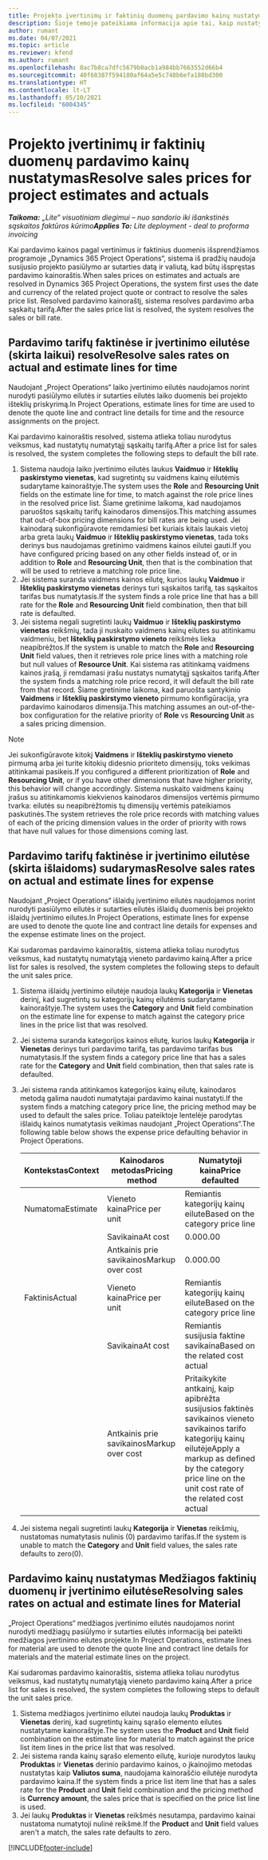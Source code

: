 ```yaml
---
title: Projekto įvertinimų ir faktinių duomenų pardavimo kainų nustatymas
description: Šioje temoje pateikiama informacija apie tai, kaip nustatyti projekto įvertinimų ir faktinių duomenų pardavimo kainas.
author: rumant
ms.date: 04/07/2021
ms.topic: article
ms.reviewer: kfend
ms.author: rumant
ms.openlocfilehash: 8ac7b8ca7dfc5679b0acb1a984bb7663552d66b4
ms.sourcegitcommit: 40f68387f594180af64a5e5c748b6efa188bd300
ms.translationtype: HT
ms.contentlocale: lt-LT
ms.lasthandoff: 05/10/2021
ms.locfileid: "6004345"
---
```

# <a name="resolve-sales-prices-for-project-estimates-and-actuals"></a><span data-ttu-id="0f17d-103">Projekto įvertinimų ir faktinių duomenų pardavimo kainų nustatymas</span><span class="sxs-lookup"><span data-stu-id="0f17d-103">Resolve sales prices for project estimates and actuals</span></span>

<span data-ttu-id="0f17d-104">_**Taikoma:** „Lite“ visuotiniam diegimui – nuo sandorio iki išankstinės sąskaitos faktūros kūrimo_</span><span class="sxs-lookup"><span data-stu-id="0f17d-104">_**Applies To:** Lite deployment - deal to proforma invoicing_</span></span>

<span data-ttu-id="0f17d-105">Kai pardavimo kainos pagal vertinimus ir faktinius duomenis išsprendžiamos programoje „Dynamics 365 Project Operations“, sistema iš pradžių naudoja susijusio projekto pasiūlymo ar sutarties datą ir valiutą, kad būtų išspręstas pardavimo kainoraštis.</span><span class="sxs-lookup"><span data-stu-id="0f17d-105">When sales prices on estimates and actuals are resolved in Dynamics 365 Project Operations, the system first uses the date and currency of the related project quote or contract to resolve the sales price list.</span></span> <span data-ttu-id="0f17d-106">Resolved pardavimo kainoraštį, sistema resolves pardavimo arba sąskaitų tarifą.</span><span class="sxs-lookup"><span data-stu-id="0f17d-106">After the sales price list is resolved, the system resolves the sales or bill rate.</span></span>

## <a name="resolve-sales-rates-on-actual-and-estimate-lines-for-time"></a><span data-ttu-id="0f17d-107">Pardavimo tarifų faktinėse ir įvertinimo eilutėse (skirta laikui) resolve</span><span class="sxs-lookup"><span data-stu-id="0f17d-107">Resolve sales rates on actual and estimate lines for time</span></span>

<span data-ttu-id="0f17d-108">Naudojant „Project Operations“ laiko įvertinimo eilutės naudojamos norint nurodyti pasiūlymo eilutės ir sutarties eilutės laiko duomenis bei projekto išteklių priskyrimą.</span><span class="sxs-lookup"><span data-stu-id="0f17d-108">In Project Operations, estimate lines for time are used to denote the quote line and contract line details for time and the resource assignments on the project.</span></span>

<span data-ttu-id="0f17d-109">Kai pardavimo kainoraštis resolved, sistema atlieka toliau nurodytus veiksmus, kad nustatytų numatytąjį sąskaitų tarifą.</span><span class="sxs-lookup"><span data-stu-id="0f17d-109">After a price list for sales is resolved, the system completes the following steps to default the bill rate.</span></span>

1. <span data-ttu-id="0f17d-110">Sistema naudoja laiko įvertinimo eilutės laukus **Vaidmuo** ir **Išteklių paskirstymo vienetas**, kad sugretintų su vaidmens kainų eilutėmis sudarytame kainoraštyje.</span><span class="sxs-lookup"><span data-stu-id="0f17d-110">The system uses the **Role** and **Resourcing Unit** fields on the estimate line for time, to match against the role price lines in the resolved price list.</span></span> <span data-ttu-id="0f17d-111">Šiame gretinime laikoma, kad naudojamos paruoštos sąskaitų tarifų kainodaros dimensijos.</span><span class="sxs-lookup"><span data-stu-id="0f17d-111">This matching assumes that out-of-box pricing dimensions for bill rates are being used.</span></span> <span data-ttu-id="0f17d-112">Jei kainodarą sukonfigūravote remdamiesi bet kuriais kitais laukais vietoj arba greta laukų **Vaidmuo** ir **Išteklių paskirstymo vienetas**, tada toks derinys bus naudojamas gretinimo vaidmens kainos eilutei gauti.</span><span class="sxs-lookup"><span data-stu-id="0f17d-112">If you have configured pricing based on any other fields instead of, or in addition to **Role** and **Resourcing Unit**, then that is the combination that will be used to retrieve a matching role price line.</span></span>
2. <span data-ttu-id="0f17d-113">Jei sistema suranda vaidmens kainos eilutę, kurios laukų **Vaidmuo** ir **Išteklių paskirstymo vienetas** derinys turi sąskaitos tarifą, tas sąskaitos tarifas bus numatytasis.</span><span class="sxs-lookup"><span data-stu-id="0f17d-113">If the system finds a role price line that has a bill rate for the **Role** and **Resourcing Unit** field combination, then that bill rate is defaulted.</span></span>
3. <span data-ttu-id="0f17d-114">Jei sistema negali sugretinti laukų **Vaidmuo** ir **Išteklių paskirstymo vienetas** reikšmių, tada ji nuskaito vaidmens kainų eilutes su atitinkamu vaidmeniu, bet **Išteklių paskirstymo vieneto** reikšmės lieka neapibrėžtos.</span><span class="sxs-lookup"><span data-stu-id="0f17d-114">If the system is unable to match the **Role** and **Resourcing Unit** field values, then it retrieves role price lines with a matching role but null values of **Resource Unit**.</span></span> <span data-ttu-id="0f17d-115">Kai sistema ras atitinkamą vaidmens kainos įrašą, ji remdamasi įrašu nustatys numatytąjį sąskaitos tarifą.</span><span class="sxs-lookup"><span data-stu-id="0f17d-115">After the system finds a matching role price record, it will default the bill rate from that record.</span></span> <span data-ttu-id="0f17d-116">Šiame gretinime laikoma, kad paruošta santykinio **Vaidmens** ir **Išteklių paskirstymo vieneto** pirmumo konfigūracija, yra pardavimo kainodaros dimensija.</span><span class="sxs-lookup"><span data-stu-id="0f17d-116">This matching assumes an out-of-the-box configuration for the relative priority of **Role** vs **Resourcing Unit** as a sales pricing dimension.</span></span>

> [!NOTE]
> <span data-ttu-id="0f17d-117">Jei sukonfigūravote kitokį **Vaidmens** ir **Išteklių paskirstymo vieneto** pirmumą arba jei turite kitokių didesnio prioriteto dimensijų, toks veikimas atitinkamai pasikeis.</span><span class="sxs-lookup"><span data-stu-id="0f17d-117">If you configured a different prioritization of **Role** and **Resourcing Unit**, or if you have other dimensions that have higher priority, this behavior will change accordingly.</span></span> <span data-ttu-id="0f17d-118">Sistema nuskaito vaidmens kainų įrašus su atitinkamomis kiekvienos kainodaros dimensijos vertėmis pirmumo tvarka: eilutės su neapibrėžtomis tų dimensijų vertėmis pateikiamos paskutinės.</span><span class="sxs-lookup"><span data-stu-id="0f17d-118">The system retrieves the role price records with matching values of each of the pricing dimension values in the order of priority with rows that have null values for those dimensions coming last.</span></span>

## <a name="resolve-sales-rates-on-actual-and-estimate-lines-for-expense"></a><span data-ttu-id="0f17d-119">Pardavimo tarifų faktinėse ir įvertinimo eilutėse (skirta išlaidoms) sudarymas</span><span class="sxs-lookup"><span data-stu-id="0f17d-119">Resolve sales rates on actual and estimate lines for expense</span></span>

<span data-ttu-id="0f17d-120">Naudojant „Project Operations“ išlaidų įvertinimo eilutės naudojamos norint nurodyti pasiūlymo eilutės ir sutarties eilutės išlaidų duomenis bei projekto išlaidų įvertinimo eilutes.</span><span class="sxs-lookup"><span data-stu-id="0f17d-120">In Project Operations, estimate lines for expense are used to denote the quote line and contract line details for expenses and the expense estimate lines on the project.</span></span>

<span data-ttu-id="0f17d-121">Kai sudaromas pardavimo kainoraštis, sistema atlieka toliau nurodytus veiksmus, kad nustatytų numatytąją vieneto pardavimo kainą.</span><span class="sxs-lookup"><span data-stu-id="0f17d-121">After a price list for sales is resolved, the system completes the following steps to default the unit sales price.</span></span>

1. <span data-ttu-id="0f17d-122">Sistema išlaidų įvertinimo eilutėje naudoja laukų **Kategorija** ir **Vienetas** derinį, kad sugretintų su kategorijų kainų eilutėmis sudarytame kainoraštyje.</span><span class="sxs-lookup"><span data-stu-id="0f17d-122">The system uses the **Category** and **Unit** field combination on the estimate line for expense to match against the category price lines in the price list that was resolved.</span></span>
2. <span data-ttu-id="0f17d-123">Jei sistema suranda kategorijos kainos eilutę, kurios laukų **Kategorija** ir **Vienetas** derinys turi pardavimo tarifą, tas pardavimo tarifas bus numatytasis.</span><span class="sxs-lookup"><span data-stu-id="0f17d-123">If the system finds a category price line that has a sales rate for the **Category** and **Unit** field combination, then that sales rate is defaulted.</span></span>
3. <span data-ttu-id="0f17d-124">Jei sistema randa atitinkamos kategorijos kainų eilutę, kainodaros metodą galima naudoti numatytajai pardavimo kainai nustatyti.</span><span class="sxs-lookup"><span data-stu-id="0f17d-124">If the system finds a matching category price line, the pricing method may be used to default the sales price.</span></span> <span data-ttu-id="0f17d-125">Toliau pateiktoje lentelėje parodytas išlaidų kainos numatytasis veikimas naudojant „Project Operations“.</span><span class="sxs-lookup"><span data-stu-id="0f17d-125">The following table below shows the expense price defaulting behavior in Project Operations.</span></span>

    | <span data-ttu-id="0f17d-126">Kontekstas</span><span class="sxs-lookup"><span data-stu-id="0f17d-126">Context</span></span> | <span data-ttu-id="0f17d-127">Kainodaros metodas</span><span class="sxs-lookup"><span data-stu-id="0f17d-127">Pricing method</span></span> | <span data-ttu-id="0f17d-128">Numatytoji kaina</span><span class="sxs-lookup"><span data-stu-id="0f17d-128">Price defaulted</span></span> |
    | --- | --- | --- |
    | <span data-ttu-id="0f17d-129">Numatoma</span><span class="sxs-lookup"><span data-stu-id="0f17d-129">Estimate</span></span> | <span data-ttu-id="0f17d-130">Vieneto kaina</span><span class="sxs-lookup"><span data-stu-id="0f17d-130">Price per unit</span></span> | <span data-ttu-id="0f17d-131">Remiantis kategorijų kainų eilute</span><span class="sxs-lookup"><span data-stu-id="0f17d-131">Based on the category price line</span></span> |
    | &nbsp; | <span data-ttu-id="0f17d-132">Savikaina</span><span class="sxs-lookup"><span data-stu-id="0f17d-132">At cost</span></span> | <span data-ttu-id="0f17d-133">0.00</span><span class="sxs-lookup"><span data-stu-id="0f17d-133">0.00</span></span> |
    | &nbsp; | <span data-ttu-id="0f17d-134">Antkainis prie savikainos</span><span class="sxs-lookup"><span data-stu-id="0f17d-134">Markup over cost</span></span> | <span data-ttu-id="0f17d-135">0.00</span><span class="sxs-lookup"><span data-stu-id="0f17d-135">0.00</span></span> |
    | <span data-ttu-id="0f17d-136">Faktinis</span><span class="sxs-lookup"><span data-stu-id="0f17d-136">Actual</span></span> | <span data-ttu-id="0f17d-137">Vieneto kaina</span><span class="sxs-lookup"><span data-stu-id="0f17d-137">Price per unit</span></span> | <span data-ttu-id="0f17d-138">Remiantis kategorijų kainų eilute</span><span class="sxs-lookup"><span data-stu-id="0f17d-138">Based on the category price line</span></span> |
    | &nbsp; | <span data-ttu-id="0f17d-139">Savikaina</span><span class="sxs-lookup"><span data-stu-id="0f17d-139">At cost</span></span> | <span data-ttu-id="0f17d-140">Remiantis susijusia faktine savikaina</span><span class="sxs-lookup"><span data-stu-id="0f17d-140">Based on the related cost actual</span></span> |
    | &nbsp; | <span data-ttu-id="0f17d-141">Antkainis prie savikainos</span><span class="sxs-lookup"><span data-stu-id="0f17d-141">Markup over cost</span></span> | <span data-ttu-id="0f17d-142">Pritaikykite antkainį, kaip apibrėžta susijusios faktinės savikainos vieneto savikainos tarifo kategorijų kainų eilutėje</span><span class="sxs-lookup"><span data-stu-id="0f17d-142">Apply a markup as defined by the category price line on the unit cost rate of the related cost actual</span></span> |

4. <span data-ttu-id="0f17d-143">Jei sistema negali sugretinti laukų **Kategorija** ir **Vienetas** reikšmių, nustatomas numatytasis nulinis (0) pardavimo tarifas.</span><span class="sxs-lookup"><span data-stu-id="0f17d-143">If the system is unable to match the **Category** and **Unit** field values, the sales rate defaults to zero(0).</span></span>

## <a name="resolving-sales-rates-on-actual-and-estimate-lines-for-material"></a><span data-ttu-id="0f17d-144">Pardavimo kainų nustatymas Medžiagos faktinių duomenų ir įvertinimo eilutėse</span><span class="sxs-lookup"><span data-stu-id="0f17d-144">Resolving sales rates on actual and estimate lines for Material</span></span>

<span data-ttu-id="0f17d-145">„Project Operations“ medžiagos įvertinimo eilutės naudojamos norint nurodyti medžiagų pasiūlymo ir sutarties eilutės informaciją bei pateikti medžiagos įvertinimo eilutes projekte.</span><span class="sxs-lookup"><span data-stu-id="0f17d-145">In Project Operations, estimate lines for material are used to denote the quote line and contract line details for materials and the material estimate lines on the project.</span></span>

<span data-ttu-id="0f17d-146">Kai sudaromas pardavimo kainoraštis, sistema atlieka toliau nurodytus veiksmus, kad nustatytų numatytąją vieneto pardavimo kainą.</span><span class="sxs-lookup"><span data-stu-id="0f17d-146">After a price list for sales is resolved, the system completes the following steps to default the unit sales price.</span></span>

1. <span data-ttu-id="0f17d-147">Sistema medžiagos įvertinimo eilutei naudoja laukų **Produktas** ir **Vienetas** derinį, kad sugretintų kainų sąrašo elemento eilutes nustatytame kainoraštyje.</span><span class="sxs-lookup"><span data-stu-id="0f17d-147">The system uses the **Product** and **Unit** field combination on the estimate line for material to match against the price list item lines in the price list that was resolved.</span></span>
2. <span data-ttu-id="0f17d-148">Jei sistema randa kainų sąrašo elemento eilutę, kurioje nurodytos laukų **Produktas** ir **Vienetas** derinio pardavimo kainos, o įkainojimo metodas nustatytas kaip **Valiutos suma**, naudojama kainoraščio eilutėje nurodyta pardavimo kaina.</span><span class="sxs-lookup"><span data-stu-id="0f17d-148">If the system finds a price list item line that has a sales rate for the **Product** and **Unit** field combination and the pricing method is **Currency amount**, the sales price that is specified on the price list line is used.</span></span>
3. <span data-ttu-id="0f17d-149">Jei laukų **Produktas** ir **Vienetas** reikšmės nesutampa, pardavimo kainai nustatoma numatytoji nulinė reikšmė.</span><span class="sxs-lookup"><span data-stu-id="0f17d-149">If the **Product** and **Unit** field values aren't a match, the sales rate defaults to zero.</span></span>

[!INCLUDE[footer-include](../../includes/footer-banner.md)]

